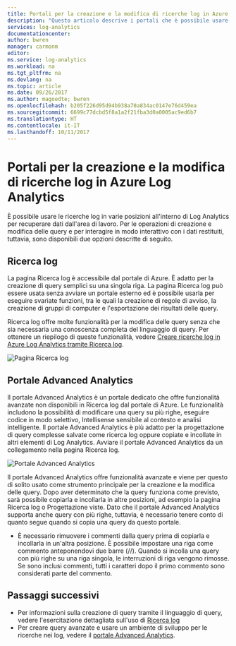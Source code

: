 ```yaml
---
title: Portali per la creazione e la modifica di ricerche log in Azure Log Analytics | Microsoft Docs
description: "Questo articolo descrive i portali che è possibile usare in Azure Log Analytics per la creazione e la modifica di ricerche log."
services: log-analytics
documentationcenter: 
author: bwren
manager: carmonm
editor: 
ms.service: log-analytics
ms.workload: na
ms.tgt_pltfrm: na
ms.devlang: na
ms.topic: article
ms.date: 09/26/2017
ms.author: magoedte; bwren
ms.openlocfilehash: b205f226d95d94b938a70a834ac0147e76d459ea
ms.sourcegitcommit: 6699c77dcbd5f8a1a2f21fba3d0a0005ac9ed6b7
ms.translationtype: HT
ms.contentlocale: it-IT
ms.lasthandoff: 10/11/2017
---
```

# <a name="portals-for-creating-and-editing-log-queries-in-azure-log-analytics"></a>Portali per la creazione e la modifica di ricerche log in Azure Log Analytics

È possibile usare le ricerche log in varie posizioni all'interno di Log Analytics per recuperare dati dall'area di lavoro.  Per le operazioni di creazione e modifica delle query e per interagire in modo interattivo con i dati restituiti, tuttavia, sono disponibili due opzioni descritte di seguito.  

## <a name="log-search"></a>Ricerca log 
La pagina Ricerca log è accessibile dal portale di Azure.  È adatto per la creazione di query semplici su una singola riga.  La pagina Ricerca log può essere usata senza avviare un portale esterno ed è possibile usarla per eseguire svariate funzioni, tra le quali la creazione di regole di avviso, la creazione di gruppi di computer e l'esportazione dei risultati delle query.  

Ricerca log offre molte funzionalità per la modifica delle query senza che sia necessaria una conoscenza completa del linguaggio di query.  Per ottenere un riepilogo di queste funzionalità, vedere [Creare ricerche log in Azure Log Analytics tramite Ricerca log](log-analytics-log-search-log-search-portal.md).


![Pagina Ricerca log](media/log-analytics-log-search-portals/log-search-portal.png)

## <a name="advanced-analytics-portal"></a>Portale Advanced Analytics
Il portale Advanced Analytics è un portale dedicato che offre funzionalità avanzate non disponibili in Ricerca log dal portale di Azure.  Le funzionalità includono la possibilità di modificare una query su più righe, eseguire codice in modo selettivo, Intellisense sensibile al contesto e analisi intelligente.  Il portale Advanced Analytics è più adatto per la progettazione di query complesse salvate come ricerca log oppure copiate e incollate in altri elementi di Log Analytics.  Avviare il portale Advanced Analytics da un collegamento nella pagina Ricerca log.

![Portale Advanced Analytics](media/log-analytics-log-search-portals/advanced-analytics-portal.png)


Il portale Advanced Analytics offre funzionalità avanzate e viene per questo di solito usato come strumento principale per la creazione e la modifica delle query.  Dopo aver determinato che la query funziona come previsto, sarà possibile copiarla e incollarla in altre posizioni, ad esempio la pagina Ricerca log o Progettazione viste.  Dato che il portale Advanced Analytics supporta anche query con più righe, tuttavia, è necessario tenere conto di quanto segue quando si copia una query da questo portale.

- È necessario rimuovere i commenti dalla query prima di copiarla e incollarla in un'altra posizione.  È possibile impostare una riga come commento anteponendovi due barre (//).  Quando si incolla una query con più righe su una riga singola, le interruzioni di riga vengono rimosse.  Se sono inclusi commenti, tutti i caratteri dopo il primo commento sono considerati parte del commento.


## <a name="next-steps"></a>Passaggi successivi

- Per informazioni sulla creazione di query tramite il linguaggio di query, vedere l'esercitazione dettagliata sull'uso di [Ricerca log](log-analytics-tutorial-viewdata.md)
- Per creare query avanzate e usare un ambiente di sviluppo per le ricerche nei log, vedere il [portale Advanced Analytics](https://go.microsoft.com/fwlink/?linkid=856587).

